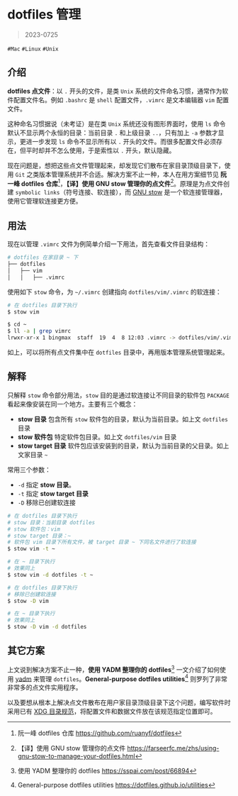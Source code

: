 # dotfiles 管理

> 2023-0725

`#Mac` `#Linux` `#Unix`

## 介绍

**dotfiles 点文件**：以 `.` 开头的文件，是类 `Unix` 系统的文件命名习惯，通常作为软件配置文件名。例如 `.bashrc` 是 `shell` 配置文件，`.vimrc` 是文本编辑器 `vim` 配置文件。

这种命名习惯据说（未考证）是在类 `Unix` 系统还没有图形界面时，使用 `ls` 命令默认不显示两个永恒的目录：当前目录 `.` 和上级目录 `..`，只有加上 `-a` 参数才显示，更进一步发现 `ls` 命令不显示所有以 `.` 开头的文件。而很多配置文件必须存在，但平时却并不怎么使用，于是索性以 `.` 开头，默认隐藏。

现在问题是，想把这些点文件管理起来，却发现它们散布在家目录顶级目录下，使用 `Git` 之类版本管理系统并不合适。解决方案不止一种，本人在用方案细节见 **阮一峰 dotfiles 仓库**[^1]，**【译】使用 GNU stow 管理你的点文件**[^2]。原理是为点文件创建 `symbolic links`（符号连接、软连接），而 [GNU stow](https://www.gnu.org/software/stow/) 是一个软连接管理器，使用它管理软连接更方便。

## 用法

现在以管理 `.vimrc` 文件为例简单介绍一下用法，首先查看文件目录结构：

```sh
# dotfiles 在家目录 ~ 下
├── dotfiles
│   ├── vim
│   │   ├── .vimrc
```

使用如下 `stow` 命令，为 `~/.vimrc` 创建指向 `dotfiles/vim/.vimrc` 的软连接：

```sh
# 在 dotfiles 目录下执行
$ stow vim

$ cd ~
$ ll -a | grep vimrc
lrwxr-xr-x 1 bingmax  staff  19  4  8 12:03 .vimrc -> dotfiles/vim/.vimrc
```

如上，可以将所有点文件集中在 `dotfiles` 目录中，再用版本管理系统管理起来。


## 解释

只解释 `stow` 命令部分用法，`stow` 目的是通过软连接让不同目录的软件包 `PACKAGE` 看起来像安装在同一个地方。主要有三个概念：

- **stow 目录** 包含所有 `stow` 软件包的目录，默认为当前目录。如上文 `dotfiles` 目录
- **stow 软件包** 特定软件包目录。如上文 `dotfiles/vim` 目录
- **stow target 目录** 软件包应该安装到的目录，默认为当前目录的父目录。如上文家目录 `~`

常用三个参数：

- `-d` 指定 **stow 目录**。
- `-t` 指定 **stow target 目录**
- `-D` 移除已创建软连接

```sh
# 在 dotfiles 目录下执行
# stow 目录：当前目录 dotfiles
# stow 软件包：vim
# stow target 目录：~
# 软件包 vim 目录下所有文件，被 target 目录 ~ 下同名文件进行了软连接
$ stow vim -t ~

# 在 ~ 目录下执行
# 效果同上
$ stow vim -d dotfiles -t ~

# 在 dotfiles 目录下执行
# 移除已创建软连接
$ stow -D vim

# 在 ~ 目录下执行
# 效果同上
$ stow -D vim -d dotfiles
```

## 其它方案

上文说到解决方案不止一种，**使用 YADM 整理你的 dotfiles**[^3] 一文介绍了如何使用 [yadm](https://yadm.io/) 来管理 `dotfiles`。**General-purpose dotfiles utilities**[^4] 则罗列了非常非常多的点文件实用程序。

以及要想从根本上解决点文件散布在用户家目录顶级目录下这个问题，编写软件时采用已有 [XDG 目录规范](https://specifications.freedesktop.org/basedir-spec/basedir-spec-latest.html)，将配置文件和数据文件放在该规范指定位置即可。


[^1]: 阮一峰 dotfiles 仓库
https://github.com/ruanyf/dotfiles

[^2]:【译】使用 GNU stow 管理你的点文件
https://farseerfc.me/zhs/using-gnu-stow-to-manage-your-dotfiles.html

[^3]: 使用 YADM 整理你的 dotfiles
https://sspai.com/post/66894

[^4]: General-purpose dotfiles utilities
https://dotfiles.github.io/utilities

